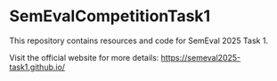 # SemEvalCompetitionTask1

This repository contains resources and code for SemEval 2025 Task 1.

Visit the official website for more details: https://semeval2025-task1.github.io/
